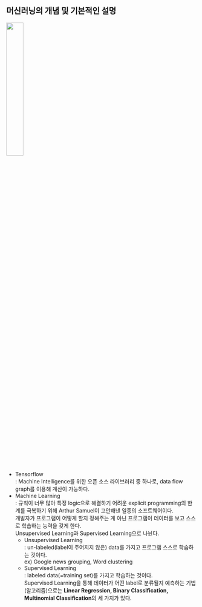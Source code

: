 ## 머신러닝의 개념 및 기본적인 설명
<img src="https://user-images.githubusercontent.com/55045082/91529940-26220380-e945-11ea-8bfd-6d2d336f39f8.png" width="30%"></img>
* Tensorflow  
: Machine Intelligence를 위한 오픈 소스 라이브러리 중 하나로, data flow graph를 이용해 계산이 가능하다.
* Machine Learning  
: 규칙이 너무 많아 특정 logic으로 해결하기 어려운 explicit programming의 한계를 극복하기 위해 Arthur Samuel이 고안해낸 일종의 소프트웨어이다.  
개발자가 프로그램이 어떻게 할지 정해주는 게 아닌 프로그램이 데이터를 보고 스스로 학습하는 능력을 갖게 한다.  
Unsupervised Learning과 Supervised Learning으로 나뉜다.
  * Unsupervised Learning  
  : un-labeled(label이 주어지지 않은) data를 가지고 프로그램 스스로 학습하는 것이다.  
  ex) Google news grouping, Word clustering
  * Supervised Learning  
  : labeled data(=training set)를 가지고 학습하는 것이다.  
  Supervised Learning을 통해 데이터가 어떤 label로 분류될지 예측하는 기법(알고리즘)으로는 **Linear Regression, Binary Classification, Multinomial Classification**의 세 가지가 있다.
